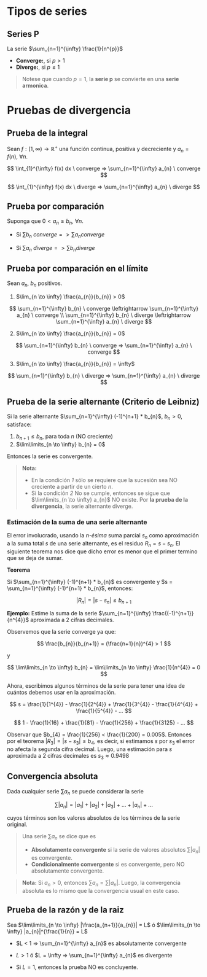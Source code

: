 # Tipos de series

## Series P

La serie $\sum_{n=1}^{\infty} \frac{1}{n^{p}}$

* **Converge:**, si $p > 1$
* **Diverge:**, si $p \leq 1$

> Notese que cuando $p = 1$, la **serie p** se convierte en una **serie armonica**.

# Pruebas de divergencia

## Prueba de la integral

Sean $f: [1, \infty) \to \mathbb{R}^{+}$ una función continua, positiva y decreciente y $a_{n} = f(n)$, $\forall n$.

$$
\int_{1}^{\infty} f(x) dx \ converge => \sum_{n=1}^{\infty} a_{n} \ converge
$$

$$
\int_{1}^{\infty} f(x) dx \ diverge => \sum_{n=1}^{\infty} a_{n} \ diverge
$$

## Prueba por comparación

Suponga que $0 < a_{n} \leq b_{n}$, $\forall n$.

* Si $\sum b_{n} \ converge => \sum a_{n} converge$

* Si $\sum a_{n} \ diverge => \sum b_{n} diverge$

## Prueba por comparación en el límite

Sean $a_{n}$, $b_{n}$ positivos.

1. $\lim_{n \to \infty} \frac{a_{n}}{b_{n}} > 0$

$$
\sum_{n=1}^{\infty} b_{n} \ converge \leftrightarrow \sum_{n=1}^{\infty} a_{n} \ converge \\
\sum_{n=1}^{\infty} b_{n} \ diverge \leftrightarrow \sum_{n=1}^{\infty} a_{n} \ diverge
$$

2. $\lim_{n \to \infty} \frac{a_{n}}{b_{n}} = 0$

$$
\sum_{n=1}^{\infty} b_{n} \ converge => \sum_{n=1}^{\infty} a_{n} \ converge
$$

3. $\lim_{n \to \infty} \frac{a_{n}}{b_{n}} = \infty$

$$
\sum_{n=1}^{\infty} b_{n} \ diverge => \sum_{n=1}^{\infty} a_{n} \ diverge
$$

## Prueba de la serie alternante (Criterio de Leibniz)

Si la serie alternante $\sum_{n=1}^{\infty} (-1)^{n+1} * b_{n}$, $b_{n} > 0$, satisface:

1. $b_{n+1} \leq b_{n}$, para toda $n$ (NO creciente)
2. $\lim\limits_{n \to \infty} b_{n} = 0$

Entonces la serie es convergente.

> **Nota:**
> 
> * En la condición *1* sólo se requiere que la sucesión sea NO creciente a partir de un cierto *n*.
> * Si la condición *2* No se cumple, entonces se sigue que $\lim\limits_{n \to \infty} a_{n}$ NO existe. Por **la prueba de la divergencia**, la serie alternante diverge.

### Estimación de la suma de una serie alternante

El error involucrado, usando la *n-ésima* suma parcial $s_{n}$ como aproximación a la suma total $s$ de una serie alternante, es el residuo $R_{n} = s - s_{n}$. El siguiente teorema nos dice que dicho error es menor que el primer termino que se deja de sumar.

**Teorema**

Si $\sum_{n=1}^{\infty} (-1)^{n+1} * b_{n}$ es convergente y $s = \sum_{n=1}^{\infty} (-1)^{n+1} * b_{n}$, entonces:

$$
|R_{n}| = |s - s_{n}| \leq b_{n+1}
$$

**Ejemplo:** Estime la suma de la serie $\sum_{n=1}^{\infty} \frac{(-1)^{n+1}}{n^{4}}$ aproximada a 2 cifras decimales.

Observemos que la serie converge ya que:

$$
\frac{b_{n}}{b_{n+1}} = (\frac{n+1}{n})^{4} > 1
$$

y

$$
\lim\limits_{n \to \infty} b_{n} = \lim\limits_{n \to \infty} \frac{1}{n^{4}} = 0
$$

Ahora, escribimos algunos términos de la serie para tener una idea de cuántos debemos usar en la aproximación.

$$
s = \frac{1}{1^{4}} - \frac{1}{2^{4}} + \frac{1}{3^{4}} - \frac{1}{4^{4}} + \frac{1}{5^{4}} - ...
$$

$$
1 - \frac{1}{16} + \frac{1}{81} - \frac{1}{256} + \frac{1}{3125} - ...
$$

Observar que $b_{4} = \frac{1}{256} < \frac{1}{200} = 0.005$. Entonces por el teorema $|R_{3}| = |s - s_{3}| \leq b_{4}$, es decir, si estimamos $s$ por $s_{3}$ el error no afecta la segunda cifra decimal. Luego, una estimación para *s* aproximada a 2 cifras decimales es $s_{3} \approx 0.9498$

## Convergencia absoluta

Dada cualquier serie $\sum a_{n}$ se puede considerar la serie

$$
\sum |a_{n}| = |a_{1}| + |a_{2}| + |a_{3}| + ... + |a_{n}| + ...
$$

cuyos términos son los valores absolutos de los términos de la serie original.

> Una serie $\sum a_{n}$ se dice que es
> 
> * **Absolutamente convergente** si la serie de valores absolutos $\sum |a_{n}|$ es convergente.
> * **Condicionalmente convergente** si es convergente, pero NO absolutamente convergente.

> **Nota:** Si $a_{n} > 0$, entonces $\sum a_{n} = \sum |a_{n}|$. Luego, la convergencia absoluta es lo mismo que la convergencia usual en este caso.

## Prueba de la razón y de la raiz

Sea $\lim\limits_{n \to \infty} |\frac{a_{n+1}}{a_{n}}| = L$ ó $\lim\limits_{n \to \infty} |a_{n}|^{\frac{1}{n}} = L$

* $L < 1 => \sum_{n=1}^{\infty} a_{n}$ es absolutamente convergente

* $L > 1$ ó $L = \infty => \sum_{n=1}^{\infty} a_{n}$ es divergente

* Si $L = 1$, entonces la prueba NO es concluyente.